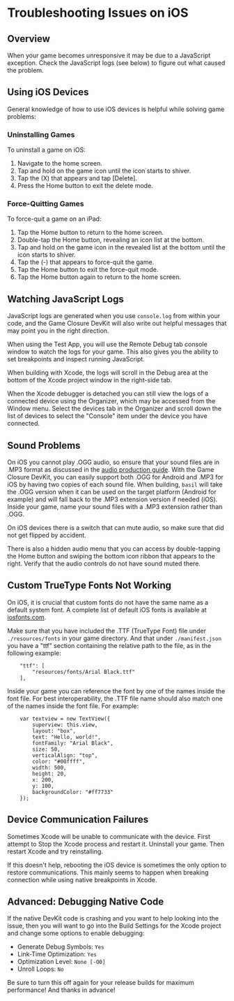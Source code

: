 # Troubleshooting Issues on iOS

## Overview

When your game becomes unresponsive it may be due to a JavaScript exception.  Check the JavaScript logs (see below) to figure out what caused the problem.

## Using iOS Devices

General knowledge of how to use iOS devices is helpful while solving game problems:

### Uninstalling Games

To uninstall a game on iOS:

1. Navigate to the home screen.
2. Tap and hold on the game icon until the icon starts to shiver.
3. Tap the (X) that appears and tap [Delete].
4. Press the Home button to exit the delete mode.

### Force-Quitting Games

To force-quit a game on an iPad:

1. Tap the Home button to return to the home screen.
2. Double-tap the Home button, revealing an icon list at the bottom.
3. Tap and hold on the game icon in the revealed list at the bottom until the icon starts to shiver.
4. Tap the (-) that appears to force-quit the game.
5. Tap the Home button to exit the force-quit mode.
6. Tap the Home button again to return to the home screen.

## Watching JavaScript Logs

JavaScript logs are generated when you use `console.log` from within your code, and the Game Closure DevKit will also write out helpful messages that may point you in the right direction.

When using the Test App, you will use the Remote Debug tab console window to watch the logs for your game.  This also gives you the ability to set breakpoints and inspect running JavaScript.

When building with Xcode, the logs will scroll in the Debug area at the bottom of the Xcode project window in the right-side tab.

When the Xcode debugger is detached you can still view the logs of a connected device using the Organizer, which may be accessed from the Window menu.  Select the devices tab in the Organizer and scroll down the list of devices to select the "Console" item under the device you have connected.

## Sound Problems

On iOS you cannot play .OGG audio, so ensure that your sound files are in .MP3 format as discussed in the [audio production guide](../guides/audio-assets.html).  With the Game Closure DevKit, you can easily support both .OGG for Android and .MP3 for iOS by having two copies of each sound file.  When building, `basil` will take the .OGG version when it can be used on the target platform (Android for example) and will fall back to the .MP3 extension version if needed (iOS).  Inside your game, name your sound files with a .MP3 extension rather than .OGG.

On iOS devices there is a switch that can mute audio, so make sure that did not get flipped by accident.

There is also a hidden audio menu that you can access by double-tapping the Home button and swiping the bottom icon ribbon that appears to the right.  Verify that the audio controls do not have sound muted there.

## Custom TrueType Fonts Not Working

On iOS, it is crucial that custom fonts do not have the same name as a default system font.  A complete list of default iOS fonts is available at [iosfonts.com](http://iosfonts.com).

Make sure that you have included the .TTF (TrueType Font) file under `./resources/fonts` in your game directory.  And that under `./manifest.json` you have a "ttf" section containing the relative path to the file, as in the following example:

~~~
	"ttf": [
		"resources/fonts/Arial Black.ttf"
	],
~~~

Inside your game you can reference the font by one of the names inside the font file.  For best interoperability, the .TTF file name should also match one of the names inside the font file.  For example:

~~~
	var textview = new TextView({
		superview: this.view,
		layout: "box",
		text: "Hello, world!",
		fontFamily: "Arial Black",
		size: 50,
		verticalAlign: "top",
		color: "#00ffff",
		width: 500,
		height: 20,
		x: 200,
		y: 100,
		backgroundColor: "#ff7733"
	});
~~~

## Device Communication Failures

Sometimes Xcode will be unable to communicate with the device.  First attempt to Stop the Xcode process and restart it.  Uninstall your game.  Then restart Xcode and try reinstalling.

If this doesn't help, rebooting the iOS device is sometimes the only option to restore communications.  This mainly seems to happen when breaking connection while using native breakpoints in Xcode.

## Advanced: Debugging Native Code

If the native DevKit code is crashing and you want to help looking into the issue, then you will want to go into the Build Settings for the Xcode project and change some options to enable debugging:

+ Generate Debug Symbols: `Yes`
+ Link-Time Optimization: `Yes`
+ Optimization Level: `None [-O0]`
+ Unroll Loops: `No`

Be sure to turn this off again for your release builds for maximum performance!  And thanks in advance!
